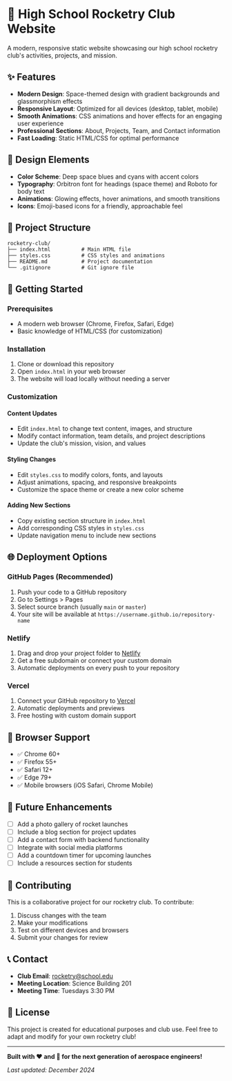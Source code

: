 # 🚀 High School Rocketry Club Website

A modern, responsive static website showcasing our high school rocketry club's activities, projects, and mission.

## ✨ Features

- **Modern Design**: Space-themed design with gradient backgrounds and glassmorphism effects
- **Responsive Layout**: Optimized for all devices (desktop, tablet, mobile)
- **Smooth Animations**: CSS animations and hover effects for an engaging user experience
- **Professional Sections**: About, Projects, Team, and Contact information
- **Fast Loading**: Static HTML/CSS for optimal performance

## 🎨 Design Elements

- **Color Scheme**: Deep space blues and cyans with accent colors
- **Typography**: Orbitron font for headings (space theme) and Roboto for body text
- **Animations**: Glowing effects, hover animations, and smooth transitions
- **Icons**: Emoji-based icons for a friendly, approachable feel

## 📁 Project Structure

```
rocketry-club/
├── index.html          # Main HTML file
├── styles.css          # CSS styles and animations
├── README.md           # Project documentation
└── .gitignore          # Git ignore file
```

## 🚀 Getting Started

### Prerequisites

- A modern web browser (Chrome, Firefox, Safari, Edge)
- Basic knowledge of HTML/CSS (for customization)

### Installation

1. Clone or download this repository
2. Open `index.html` in your web browser
3. The website will load locally without needing a server

### Customization

#### Content Updates
- Edit `index.html` to change text content, images, and structure
- Modify contact information, team details, and project descriptions
- Update the club's mission, vision, and values

#### Styling Changes
- Edit `styles.css` to modify colors, fonts, and layouts
- Adjust animations, spacing, and responsive breakpoints
- Customize the space theme or create a new color scheme

#### Adding New Sections
- Copy existing section structure in `index.html`
- Add corresponding CSS styles in `styles.css`
- Update navigation menu to include new sections

## 🌐 Deployment Options

### GitHub Pages (Recommended)
1. Push your code to a GitHub repository
2. Go to Settings > Pages
3. Select source branch (usually `main` or `master`)
4. Your site will be available at `https://username.github.io/repository-name`

### Netlify
1. Drag and drop your project folder to [Netlify](https://netlify.com)
2. Get a free subdomain or connect your custom domain
3. Automatic deployments on every push to your repository

### Vercel
1. Connect your GitHub repository to [Vercel](https://vercel.com)
2. Automatic deployments and previews
3. Free hosting with custom domain support

## 📱 Browser Support

- ✅ Chrome 60+
- ✅ Firefox 55+
- ✅ Safari 12+
- ✅ Edge 79+
- ✅ Mobile browsers (iOS Safari, Chrome Mobile)

## 🎯 Future Enhancements

- [ ] Add a photo gallery of rocket launches
- [ ] Include a blog section for project updates
- [ ] Add a contact form with backend functionality
- [ ] Integrate with social media platforms
- [ ] Add a countdown timer for upcoming launches
- [ ] Include a resources section for students

## 🤝 Contributing

This is a collaborative project for our rocketry club. To contribute:

1. Discuss changes with the team
2. Make your modifications
3. Test on different devices and browsers
4. Submit your changes for review

## 📞 Contact

- **Club Email**: rocketry@school.edu
- **Meeting Location**: Science Building 201
- **Meeting Time**: Tuesdays 3:30 PM

## 📄 License

This project is created for educational purposes and club use. Feel free to adapt and modify for your own rocketry club!

---

**Built with ❤️ and 🚀 for the next generation of aerospace engineers!**

*Last updated: December 2024*
